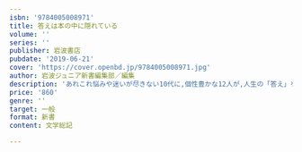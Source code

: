 ```yaml
---
isbn: '9784005008971'
title: 答えは本の中に隠れている
volume: ''
series: ''
publisher: 岩波書店
pubdate: '2019-06-21'
cover: 'https://cover.openbd.jp/9784005008971.jpg'
author: 岩波ジュニア新書編集部／編集
description: 'あれこれ悩みや迷いが尽きない10代に,個性豊かな12人が,人生の「答え」を本を通して授けます.'
price: '860'
genre: ''
target: 一般
format: 新書
content: 文学総記

---
```

